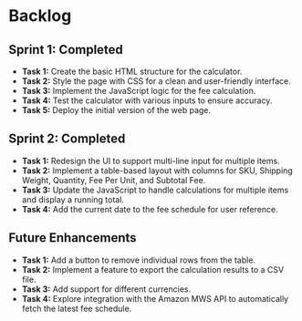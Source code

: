 # Backlog

## Sprint 1: Completed

- **Task 1:** Create the basic HTML structure for the calculator.
- **Task 2:** Style the page with CSS for a clean and user-friendly interface.
- **Task 3:** Implement the JavaScript logic for the fee calculation.
- **Task 4:** Test the calculator with various inputs to ensure accuracy.
- **Task 5:** Deploy the initial version of the web page.

## Sprint 2: Completed

- **Task 1:** Redesign the UI to support multi-line input for multiple items.
- **Task 2:** Implement a table-based layout with columns for SKU, Shipping Weight, Quantity, Fee Per Unit, and Subtotal Fee.
- **Task 3:** Update the JavaScript to handle calculations for multiple items and display a running total.
- **Task 4:** Add the current date to the fee schedule for user reference.

## Future Enhancements

- **Task 1:** Add a button to remove individual rows from the table.
- **Task 2:** Implement a feature to export the calculation results to a CSV file.
- **Task 3:** Add support for different currencies.
- **Task 4:** Explore integration with the Amazon MWS API to automatically fetch the latest fee schedule.